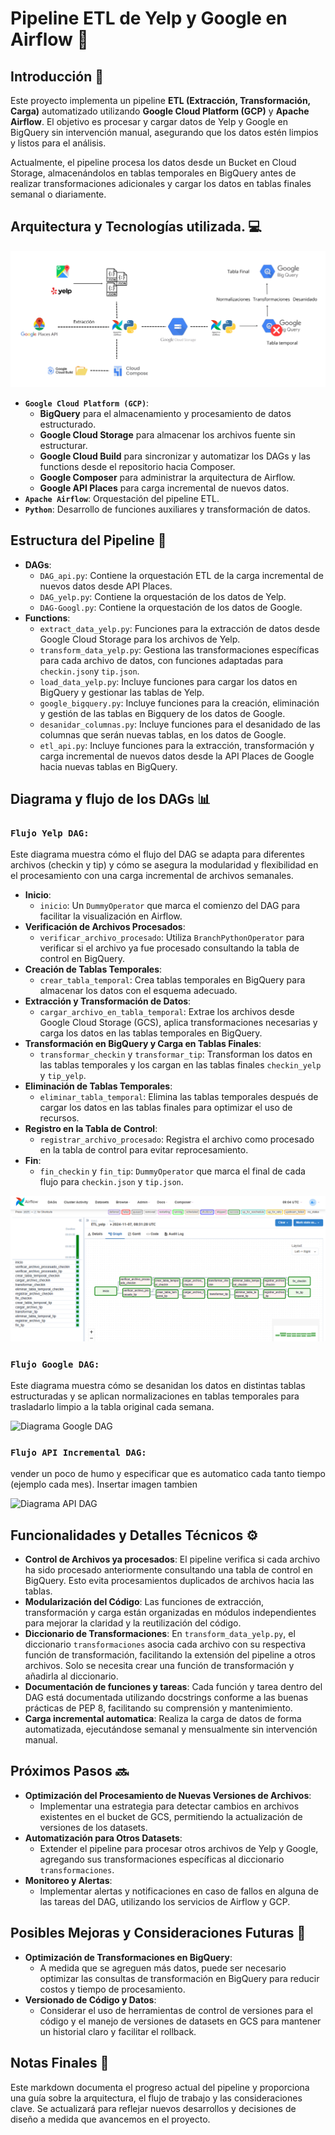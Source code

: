 # Pipeline ETL de Yelp y Google en Airflow 🚀

## Introducción 📝

Este proyecto implementa un pipeline **ETL (Extracción, Transformación, Carga)** automatizado utilizando **Google Cloud Platform (GCP)** y **Apache Airflow**. El objetivo es procesar y cargar datos de Yelp y Google en BigQuery sin intervención manual, asegurando que los datos estén limpios y listos para el análisis.

Actualmente, el pipeline procesa los datos desde un Bucket en Cloud Storage, almacenándolos en tablas temporales en BigQuery antes de realizar transformaciones adicionales y cargar los datos en tablas finales semanal o diariamente.

## Arquitectura y Tecnologías utilizada.  💻
![Arquitectura del pipeline](../../assets/Images/arquitectura_pipeline.png)

- **`Google Cloud Platform (GCP)`**:
  - **BigQuery** para el almacenamiento y procesamiento de datos estructurado.
  - **Google Cloud Storage** para almacenar los archivos fuente sin estructurar.
  - **Google Cloud Build** para sincronizar y automatizar los DAGs y las functions desde el repositorio hacia Composer.
  - **Google Composer** para administrar la arquitectura de Airflow.
  - **Google API Places** para carga incremental de nuevos datos.
- **`Apache Airflow`**: Orquestación del pipeline ETL.
- **`Python`**: Desarrollo de funciones auxiliares y transformación de datos.


## Estructura del Pipeline 📂
- **DAGs**:
  - `DAG_api.py`: Contiene la orquestación ETL de la carga incremental de nuevos datos desde API Places.
  - `DAG_yelp.py`: Contiene la orquestación de los datos de Yelp.
  - `DAG-Googl.py`: Contiene la orquestación de los datos de Google.
- **Functions**:
  - `extract_data_yelp.py`: Funciones para la extracción de datos desde Google Cloud Storage para los archivos de Yelp.
  - `transform_data_yelp.py`: Gestiona las transformaciones específicas para cada archivo de datos, con funciones adaptadas para `checkin.json`y `tip.json`.
  - `load_data_yelp.py`: Incluye funciones para cargar los datos en BigQuery y gestionar las tablas de Yelp.
  - `google_bigquery.py`: Incluye funciones para la creación, eliminación y gestión de las tablas en Bigquery de los datos de Google.
  - `desanidar_columnas.py`: Incluye funciones para el desanidado de las columnas que serán nuevas tablas, en los datos de Google.
  - `etl_api.py`: Incluye funciones para la extracción, transformación y carga incremental de nuevos datos desde la API Places de Google hacia nuevas tablas en BigQuery.
  

## Diagrama y flujo de los DAGs 📊

### **``Flujo Yelp DAG:``**
Este diagrama muestra cómo el flujo del DAG se adapta para diferentes archivos (checkin y tip) y cómo se asegura la modularidad y flexibilidad en el procesamiento con una carga incremental de archivos semanales.

- **Inicio**:
  - `inicio`: Un `DummyOperator` que marca el comienzo del DAG para facilitar la visualización en Airflow.
- **Verificación de Archivos Procesados**:
  - `verificar_archivo_procesado`: Utiliza `BranchPythonOperator` para verificar si el archivo ya fue procesado consultando la tabla de control en BigQuery.
- **Creación de Tablas Temporales**:
  - `crear_tabla_temporal`: Crea tablas temporales en BigQuery para almacenar los datos con el esquema adecuado.
- **Extracción y Transformación de Datos**:
  - `cargar_archivo_en_tabla_temporal`: Extrae los archivos desde Google Cloud Storage (GCS), aplica transformaciones necesarias y carga los datos en las tablas temporales en BigQuery.
- **Transformación en BigQuery y Carga en Tablas Finales**:
  - `transformar_checkin` y `transformar_tip`: Transforman los datos en las tablas temporales y los cargan en las tablas finales `checkin_yelp` y `tip_yelp`.
- **Eliminación de Tablas Temporales**:
  - `eliminar_tabla_temporal`: Elimina las tablas temporales después de cargar los datos en las tablas finales para optimizar el uso de recursos.
- **Registro en la Tabla de Control**:
  - `registrar_archivo_procesado`: Registra el archivo como procesado en la tabla de control para evitar reprocesamiento.
- **Fin**:
  - `fin_checkin` y `fin_tip`: `DummyOperator` que marca el final de cada flujo para `checkin.json` y `tip.json`.

![Diagrama Yelp DAG](../../assets/Images/dag_yelp.png)

### **``Flujo Google DAG:``**
Este diagrama muestra cómo se desanidan los datos en distintas tablas estructuradas y se aplican normalizaciones en tablas temporales para trasladarlo limpio a la tabla original cada semana.

![Diagrama Google DAG]()

### **``Flujo API Incremental DAG:``**
vender un poco de humo y especificar que es automatico cada tanto tiempo (ejemplo cada mes). Insertar imagen tambien

![Diagrama API DAG]()

## Funcionalidades y Detalles Técnicos ⚙️

- **Control de Archivos ya procesados**: El pipeline verifica si cada archivo ha sido procesado anteriormente consultando una tabla de control en BigQuery. Esto evita procesamientos duplicados de archivos hacia las tablas.
- **Modularización del Código**: Las funciones de extracción, transformación y carga están organizadas en módulos independientes para mejorar la claridad y la reutilización del código.
- **Diccionario de Transformaciones**: En `transform_data_yelp.py`, el diccionario `transformaciones` asocia cada archivo con su respectiva función de transformación, facilitando la extensión del pipeline a otros archivos. Solo se necesita crear una función de transformación y añadirla al diccionario.
- **Documentación de funciones y tareas**: Cada función y tarea dentro del DAG está documentada utilizando docstrings conforme a las buenas prácticas de PEP 8, facilitando su comprensión y mantenimiento.
- **Carga incremental automatica**: Realiza la carga de datos de forma automatizada, ejecutándose semanal y mensualmente sin intervención manual.

## Próximos Pasos 🔜

- **Optimización del Procesamiento de Nuevas Versiones de Archivos**:
  - Implementar una estrategia para detectar cambios en archivos existentes en el bucket de GCS, permitiendo la actualización de versiones de los datasets.
- **Automatización para Otros Datasets**:
  - Extender el pipeline para procesar otros archivos de Yelp y Google, agregando sus transformaciones específicas al diccionario `transformaciones`.
- **Monitoreo y Alertas**:
  - Implementar alertas y notificaciones en caso de fallos en alguna de las tareas del DAG, utilizando los servicios de Airflow y GCP.

## Posibles Mejoras y Consideraciones Futuras 🌟

- **Optimización de Transformaciones en BigQuery**:
  - A medida que se agreguen más datos, puede ser necesario optimizar las consultas de transformación en BigQuery para reducir costos y tiempo de procesamiento.
- **Versionado de Código y Datos**:
  - Considerar el uso de herramientas de control de versiones para el código y el manejo de versiones de datasets en GCS para mantener un historial claro y facilitar el rollback.

## Notas Finales 📝

Este markdown documenta el progreso actual del pipeline y proporciona una guía sobre la arquitectura, el flujo de trabajo y las consideraciones clave. Se actualizará para reflejar nuevos desarrollos y decisiones de diseño a medida que avancemos en el proyecto.

